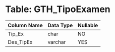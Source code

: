 # Table: GTH_TipoExamen

| Column Name | Data Type | Nullable |
|-------------|-----------|----------|
| Tip_Ex | char | NO |
| Des_TipEx | varchar | YES |
